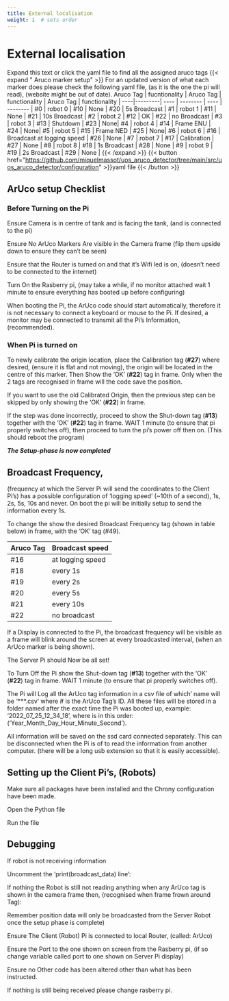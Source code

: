 ```yaml
---
title: External localisation
weight: 1  # sets order
---
```


# External localisation

Expand this text or click the yaml file to find all the assigned aruco tags
{{< expand " Aruco marker setup" >}}
For an updated version of what each marker does please check the following yaml file, (as it is the one the pi will read), (website might be out of date).
Aruco Tag        | fucntionality | Aruco Tag | functionality | Aruco Tag | functionality |
----|---------| ---- | -------- | ---- | -------- |
#0 | robot 0 | #10 | None | #20 | 5s Broadcast |
#1 | robot 1 | #11 | None | #21 | 10s Broadcast |
#2 | robot 2 | #12 | OK | #22 | no Broadcast |
#3 | robot 3 | #13 | Shutdown | #23 | None|
#4 | robot 4 | #14 | Frame ENU | #24 | None|
#5 | robot 5 | #15 | Frame NED | #25 | None|
#6 | robot 6 | #16 | Broadcast at logging speed | #26 | None |
#7 | robot 7 | #17 | Calibration | #27 | None |
#8 | robot 8 | #18 | 1s Broadcast | #28 | None |
#9 | robot 9 | #19 | 2s Broadcast | #29 | None |
{{< /expand >}}
{{< button href="https://github.com/miquelmassot/uos_aruco_detector/tree/main/src/uos_aruco_detector/configuration" >}}yaml file
{{< /button >}}


## ArUco setup Checklist 

### Before Turning on the Pi 

Ensure Camera is in centre of tank and is facing the tank, (and is connected to the pi) 

Ensure No ArUco Markers Are visible in the Camera frame (flip them upside down to ensure they can’t be seen) 

Ensure that the Router is turned on and that it’s Wifi led is on, (doesn’t need to be connected to the internet) 

Turn On the Rasberry pi, (may take a while, if no monitor attached wait 1 minute to ensure everything has booted up before configuring) 

 

When booting the Pi, the ArUco code should start automatically, therefore it is not necessary to connect a keyboard or mouse to the Pi. If desired, a monitor may be connected to transmit all the Pi’s Information, (recommended). 

 

### When Pi is turned on 

To newly calibrate the origin location, place the Calibration tag (**#27**) where desired, (ensure it is flat and not moving), the origin will be located in the centre of this marker. Then Show the ‘OK’ (**#22**) tag in frame. Only when the 2 tags are recognised in frame will the code save the position. 

If you want to use the old Calibrated Origin, then the previous step can be skipped by only showing the ‘OK’ (**#22**) in frame. 

If the step was done incorrectly, proceed to show the Shut-down tag (**#13**) together with the ‘OK’ (**#22**) tag in frame. WAIT 1 minute (to ensure that pi properly switches off), then proceed to turn the pi’s power off then on. (This should reboot the program) 

***The Setup-phase is now completed***

## Broadcast Frequency,
(frequency at which the Server Pi will send the coordinates to the Client Pi’s) has a possible configuration of ‘logging speed’ (~10th of a second), 1s, 2s, 5s, 10s and never. On boot the pi will be initially setup to send the information every 1s. 

To change the show the desired Broadcast Frequency tag (shown in table below) in frame, with the ‘OK’ tag (#49). 

Aruco Tag        | Broadcast speed  | 
--------------------|---------|
#16 | at logging speed | 
#18 |     every 1s     |
#19 |     every 2s     |
#20 |     every 5s     |
#21 |     every 10s    | 
#22 |   no broadcast   |

If a Display is connected to the Pi, the broadcast frequency will be visible as a frame will blink around the screen at every broadcasted interval, (when an ArUco marker is being shown). 

The Server Pi should Now be all set! 

To Turn Off the Pi show the Shut-down tag (**#13**) together with the ‘OK’ (**#22**) tag in frame. WAIT 1 minute (to ensure that pi properly switches off).  

The Pi will Log all the ArUco tag information in a csv file of which’ name will be ‘***.csv’ where # is the ArUco Tag’s ID. All these files will be stored in a folder named after the exact time the Pi was booted up, example: ‘2022_07_25_12_34_18’, where is in this order: (‘Year_Month_Day_Hour_Minute_Second’).  

All information will be saved on the ssd card connected separately. This can be disconnected when the Pi is of to read the information from another computer. (there will be a long usb extension so that it is easily accessible). 

 

## Setting up the Client Pi’s, (Robots) 

Make sure all packages have been installed and the Chrony configuration have been made. 

Open the Python file  

Run the file  

 

 

 

 

## Debugging 

If robot is not receiving information 

Uncomment the ‘print(broadcast_data) line’: 

If nothing the Robot is still not reading anything when any ArUco tag is shown in the camera frame then, (recognised when frame frown around Tag):  

Remember position data will only be broadcasted from the Server Robot once the setup phase is complete) 

Ensure The Client (Robot) Pi is connected to local Router, (called: ArUco) 

Ensure the Port to the one shown on screen from the Rasberry pi, (if so change variable called port to one shown on Server Pi display) 

Ensure no Other code has been altered other than what has been instructed.  

If nothing is still being received please change rasberry pi. 

 

 